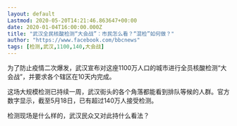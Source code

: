```yaml
---
layout: default
Lastmod: 2020-05-20T14:21:46.863647+00:00
date: 2020-01-04T16:00:00.000Z
title: "武汉全民核酸检测“大会战”：市民怎么看？“混检”如何做？"
author: "https://www.facebook.com/bbcnews"
tags: [检测,武汉,1100,140,大会战]
---
```


为了防止疫情二次爆发，武汉宣布对这座1100万人口的城市进行全员核酸检测“大会战”，并要求各个辖区在10天内完成。

这场大规模检测已持续一周，武汉街头的各个角落都能看到排队等候的人群。官方数字显示，截至5月18日，已有超过140万人接受检测。

检测现场是什么样的，武汉民众又对此持什么看法？

